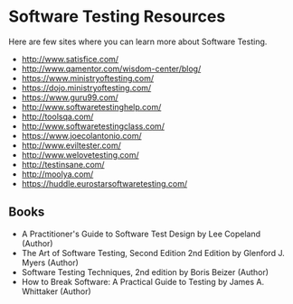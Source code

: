 # Software Testing Resources
Here are few sites where you can learn more about Software Testing.
- http://www.satisfice.com/
- http://www.qamentor.com/wisdom-center/blog/
- https://www.ministryoftesting.com/
- https://dojo.ministryoftesting.com/
- https://www.guru99.com/
- http://www.softwaretestinghelp.com/
- http://toolsqa.com/
- http://www.softwaretestingclass.com/
- https://www.joecolantonio.com/
- http://www.eviltester.com/
- http://www.welovetesting.com/
- http://testinsane.com/
- http://moolya.com/
- https://huddle.eurostarsoftwaretesting.com/

## Books
- A Practitioner's Guide to Software Test Design by Lee Copeland (Author)
- The Art of Software Testing, Second Edition 2nd Edition by Glenford J. Myers (Author)
-  Software Testing Techniques, 2nd edition by Boris Beizer (Author)
- How to Break Software: A Practical Guide to Testing  by James A. Whittaker (Author)

